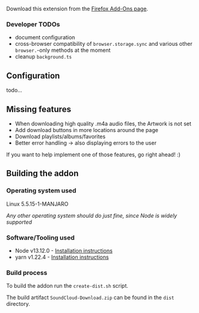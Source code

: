 Download this extension from the [Firefox Add-Ons page](https://addons.mozilla.org/en-US/firefox/addon/soundcloud-dl).

### Developer TODOs

- document configuration
- cross-browser compatibility of `browser.storage.sync` and various other `browser.`-only methods at the moment
- cleanup `background.ts`

## Configuration

todo...

## Missing features

- When downloading high quality .m4a audio files, the Artwork is not set
- Add download buttons in more locations around the page
- Download playlists/albums/favorites
- Better error handling -> also displaying errors to the user

If you want to help implement one of those features, go right ahead! :)

## Building the addon

### Operating system used

Linux 5.5.15-1-MANJARO

_Any other operating system should do just fine, since Node is widely supported_

### Software/Tooling used

- Node v13.12.0 - [Installation instructions](https://nodejs.org/en/download/)
- yarn v1.22.4 - [Installation instructions](https://classic.yarnpkg.com/en/docs/install)

### Build process

To build the addon run the `create-dist.sh` script.

The build artifact `SoundCloud-Download.zip` can be found in the `dist` directory.
